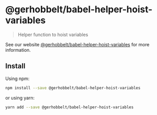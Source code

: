 # @gerhobbelt/babel-helper-hoist-variables

> Helper function to hoist variables

See our website [@gerhobbelt/babel-helper-hoist-variables](https://babeljs.io/docs/en/next/babel-helper-hoist-variables.html) for more information.

## Install

Using npm:

```sh
npm install --save @gerhobbelt/babel-helper-hoist-variables
```

or using yarn:

```sh
yarn add --save @gerhobbelt/babel-helper-hoist-variables
```
